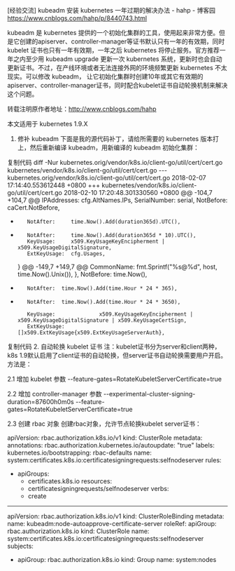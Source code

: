 [经验交流] kubeadm 安装 kubernetes 一年过期的解决办法 - hahp - 博客园 https://www.cnblogs.com/hahp/p/8440743.html

kubeadm 是 kubernetes 提供的一个初始化集群的工具，使用起来非常方便。但是它创建的apiserver、controller-manager等证书默认只有一年的有效期，同时kubelet 证书也只有一年有效期，一年之后 kubernetes 将停止服务。官方推荐一年之内至少用 kubeadm upgrade 更新一次 kubernetes 系统，更新时也会自动更新证书。不过，在产线环境或者无法连接外网的环境频繁更新 kubernetes 不太现实。可以修改 kubeadm， 让它初始化集群时创建10年或其它有效期的apiserver、controller-manager证书，同时配合kubelet证书自动轮换机制来解决这个问题。

转载注明原作者地址：http://www.cnblogs.com/hahp

本文适用于 kubernetes 1.9.X

1. 修补 kubeadm
下面是我的源代码补丁，请给所需要的 kubernetes 版本打上，然后重新编译 kubeadm，用新编译的 kubeadm 初始化集群：

复制代码
diff -Nur kubernetes.orig/vendor/k8s.io/client-go/util/cert/cert.go kubernetes/vendor/k8s.io/client-go/util/cert/cert.go
--- kubernetes.orig/vendor/k8s.io/client-go/util/cert/cert.go    2018-02-07 17:14:40.553612448 +0800
+++ kubernetes/vendor/k8s.io/client-go/util/cert/cert.go    2018-02-10 17:20:48.301330560 +0800
@@ -104,7 +104,7 @@
         IPAddresses:  cfg.AltNames.IPs,
         SerialNumber: serial,
         NotBefore:    caCert.NotBefore,
-        NotAfter:     time.Now().Add(duration365d).UTC(),
+        NotAfter:     time.Now().Add(duration365d * 10).UTC(),
         KeyUsage:     x509.KeyUsageKeyEncipherment | x509.KeyUsageDigitalSignature,
         ExtKeyUsage:  cfg.Usages,
     }
@@ -149,7 +149,7 @@
             CommonName: fmt.Sprintf("%s@%d", host, time.Now().Unix()),
         },
         NotBefore: time.Now(),
-        NotAfter:  time.Now().Add(time.Hour * 24 * 365),
+        NotAfter:  time.Now().Add(time.Hour * 24 * 3650),
 
         KeyUsage:              x509.KeyUsageKeyEncipherment | x509.KeyUsageDigitalSignature | x509.KeyUsageCertSign,
         ExtKeyUsage:           []x509.ExtKeyUsage{x509.ExtKeyUsageServerAuth},
复制代码
2. 自动轮换 kubelet 证书
注：kubelet证书分为server和client两种， k8s 1.9默认启用了client证书的自动轮换，但server证书自动轮换需要用户开启。方法是：

2.1 增加 kubelet 参数
--feature-gates=RotateKubeletServerCertificate=true

2.2 增加 controller-manager 参数
--experimental-cluster-signing-duration=87600h0m0s
--feature-gates=RotateKubeletServerCertificate=true

2.3 创建 rbac 对象
创建rbac对象，允许节点轮换kubelet server证书：


apiVersion: rbac.authorization.k8s.io/v1
kind: ClusterRole
metadata:
  annotations:
    rbac.authorization.kubernetes.io/autoupdate: "true"
  labels:
    kubernetes.io/bootstrapping: rbac-defaults
  name: system:certificates.k8s.io:certificatesigningrequests:selfnodeserver
rules:
- apiGroups:
  - certificates.k8s.io
  resources:
  - certificatesigningrequests/selfnodeserver
  verbs:
  - create
---
apiVersion: rbac.authorization.k8s.io/v1
kind: ClusterRoleBinding
metadata:
  name: kubeadm:node-autoapprove-certificate-server
roleRef:
  apiGroup: rbac.authorization.k8s.io
  kind: ClusterRole
  name: system:certificates.k8s.io:certificatesigningrequests:selfnodeserver
subjects:
- apiGroup: rbac.authorization.k8s.io
  kind: Group
  name: system:nodes